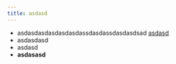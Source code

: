 ```yaml
---
title: asdasd
---
```

* asdasdasdasdasdasdassdasdassdasdasdsad [asdasd](assdasdsad)
* asdasdasd
* asdasd
* **asdasasd**